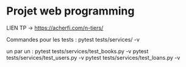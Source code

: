 # Projet web programming

LIEN TP -> https://acherfi.com/n-tiers/

Commandes pour les tests :
pytest tests/services/ -v

un par un :
pytest tests/services/test_books.py -v
pytest tests/services/test_users.py -v
pytest tests/services/test_loans.py -v
